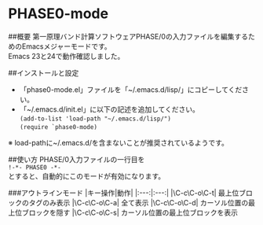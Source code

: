 # PHASE0-mode
##概要
第一原理バンド計算ソフトウェアPHASE/0の入力ファイルを編集するためのEmacsメジャーモードです。  
Emacs 23と24で動作確認しました。

##インストールと設定
* 「phase0-mode.el」ファイルを「~/.emacs.d/lisp/」にコピーしてください。
* 「~/.emacs.d/init.el」に以下の記述を追加してください。  
`(add-to-list 'load-path "~/.emacs.d/lisp/")`  
``(require `phase0-mode)``

※ load-pathに~/.emacs.d/を含まないことが推奨されているようです。

##使い方
PHASE/0入力ファイルの一行目を  
`!-*- PHASE0 -*-`  
とすると、自動的にこのモードが有効になります。

###アウトラインモード
|キー操作|動作|
|:---:|:---:|
|\C-c\C-o\C-t|  最上位ブロックのタグのみ表示
|\C-c\C-o\C-a|  全て表示
|\C-c\C-o\C-d|  カーソル位置の最上位ブロックを隠す
|\C-c\C-o\C-s|  カーソル位置の最上位ブロックを表示
